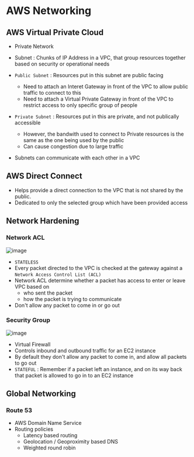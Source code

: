 # AWS Networking

## AWS Virtual Private Cloud

- Private Network 
- Subnet : Chunks of IP Address in a VPC, that group resources together based on security or operational needs
- `Public Subnet`  : Resources put in this subnet are public facing
  - Need to attach an Interet Gateway in front of the VPC to allow public traffic to connect to this
  - Need to attach a Virtual Private Gateway in front of the VPC to restrict access to only specific group of people

- `Private Subnet` : Resources put in this are private, and not publically accessible
  - However, the bandwith used to connect to Private resources is the same as the one being used by the public
  - Can cause congestion due to large traffic

- Subnets can communicate with each other in a VPC

## AWS Direct Connect

- Helps provide a direct connection to the VPC that is not shared by the public.
- Dedicated to only the selected group which have been provided access


## Network Hardening

### Network ACL

![image](https://user-images.githubusercontent.com/103091956/217143349-668ffaba-7671-41f6-b38a-997a041431d0.png)

- `STATELESS`
- Every packet directed to the VPC is checked at the gateway against a `Network Access Control List (ACL)`
- Network ACL determine whether a packet has access to enter or leave VPC based on
  - who sent the packet
  - how the packet is trying to communicate
- Don't allow any packet to come in or go out

### Security Group

![image](https://user-images.githubusercontent.com/103091956/217144014-5a38a095-fe03-4966-9fab-2db19b13d45d.png)

- Virtual Firewall
- Controls inbound and outbound traffic for an EC2 instance
- By default they don't allow any packet to come in, and allow all packets to go out
- `STATEFUL` : Remember if a packet left an instance, and on its way back that packet is allowed to go in to an EC2 instance

## Global Networking

### Route 53

- AWS Domain Name Service
- Routing policies
  - Latency based routing
  - Geolocation / Geoproximity based DNS
  -  Weighted round robin
